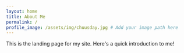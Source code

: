 ```yaml
---
layout: home
title: About Me
permalink: /
profile_image: /assets/img/chuusday.jpg # Add your image path here
---
```


This is the landing page for my site. Here's a quick introduction to me!
